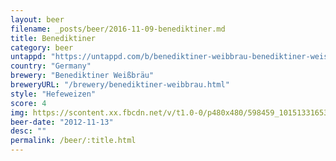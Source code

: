 ```yaml
---
layout: beer
filename: _posts/beer/2016-11-09-benediktiner.md
title: Benediktiner
category: beer
untappd: "https://untappd.com/b/benediktiner-weibbrau-benediktiner-weissbier/103362"
country: "Germany"
brewery: "Benediktiner Weißbräu"
breweryURL: "/brewery/benediktiner-weibbrau.html"
style: "Hefeweizen"
score: 4
img: https://scontent.xx.fbcdn.net/v/t1.0-0/p480x480/598459_10151331653573745_57128822_n.jpg?oh=e0d3b320e6fa82327753813a7329b344&oe=5B409EBC
beer-date: "2012-11-13"
desc: ""
permalink: /beer/:title.html
---
```

